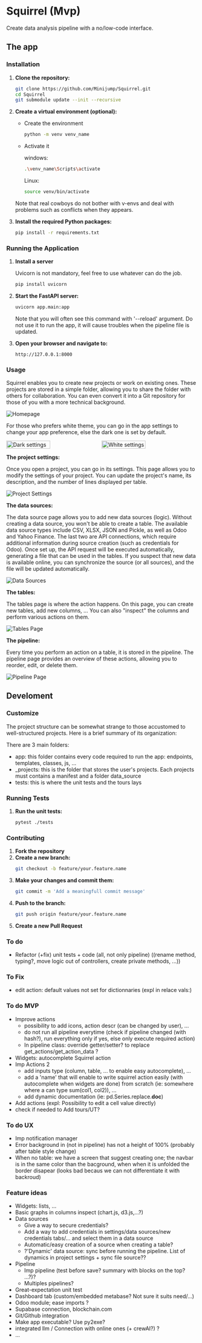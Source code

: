 # Squirrel (Mvp)
      
Create data analysis pipeline with a no/low-code interface. 
## The app
### Installation

1. **Clone the repository:**
    ```sh
    git clone https://github.com/Minijump/Squirrel.git
    cd Squirrel
    git submodule update --init --recursive
    ```

2. **Create a virtual environment (optional):**
    * Create the environment
        ```sh
        python -m venv venv_name
        ```
    * Activate it

        windows:
        ```sh
        .\venv_name\Scripts\activate
        ```

        Linux:
        ```sh
        source venv/bin/activate
        ```
    Note that real cowboys do not bother with v-envs and deal with problems such as conflicts when they appears. 

3. **Install the required Python packages:**
    ```sh
    pip install -r requirements.txt
    ```

### Running the Application

1. **Install a server**

    Uvicorn is not mandatory, feel free to use whatever can do the job.

    ```sh
    pip install uvicorn
    ```

2. **Start the FastAPI server:**
    ```sh
    uvicorn app.main:app
    ```
    Note that you will often see this command with '--reload' argument. Do not use it to run the app, it will cause troubles when the pipeline file is updated.

3. **Open your browser and navigate to:**
    ```
    http://127.0.0.1:8000
    ```

### Usage

Squirrel enables you to create new projects or work on existing ones. These projects are stored in a simple folder, allowing you to share the folder with others for collaboration. You can even convert it into a Git repository for those of you with a more technical background.

![Homepage](app/utils/templates/static/img/homepage.png)

For those who prefers white theme, you can go in the app settings to change your app preference, else the dark one is set by default.

<div style="display: flex; gap: 10px;">
  <img src="app/utils/templates/static/img/dark_settings.png" alt="Dark settings" style="width: 48%;">
  <img src="app/utils/templates/static/img/white_settings.png" alt="White settings" style="width: 48%;">
</div>

__The project settings:__

Once you open a project, you can go in its settings. This page allows you to modify the settings of your project. You can update the project's name, its description, and the number of lines displayed per table.

![Project Settings](app/utils/templates/static/img/projects_settings.png)

__The data sources:__

The data source page allows you to add new data sources (logic). Without creating a data source, you won't be able to create a table. The available data source types include CSV, XLSX, JSON and Pickle, as well as Odoo and Yahoo Finance. The last two are API connections, which require additional information during source creation (such as credentials for Odoo). Once set up, the API request will be executed automatically, generating a file that can be used in the tables. If you suspect that new data is available online, you can synchronize the source (or all sources), and the file will be updated automatically.

![Data Sources](app/utils/templates/static/img/data_sources_grid.png)

__The tables:__

The tables page is where the action happens. On this page, you can create new tables, add new columns, ... You can also "inspect" the columns and perform various actions on them.

![Tables Page](app/utils/templates/static/img/tables.png)

__The pipeline:__

Every time you perform an action on a table, it is stored in the pipeline. The pipeline page provides an overview of these actions, allowing you to reorder, edit, or delete them.

![Pipeline Page](app/utils/templates/static/img/pipeline.png)

## Develoment
### Customize

The project structure can be somewhat strange to those accustomed to well-structured projects. Here is a brief summary of its organization:

There are 3 main folders:

* app: this folder contains every code required to run the app: endpoints, templates, classes, js, ...
* _projects: this is the folder that stores the user's projects. Each projects must contains a manifest and a folder data_source
* tests: this is where the unit tests and the tours lays

### Running Tests

1. **Run the unit tests:**
    ```sh
    pytest ./tests
    ```
### Contributing

1. **Fork the repository**
2. **Create a new branch:**
    ```sh
    git checkout -b feature/your.feature.name
    ```
3. **Make your changes and commit them:**
    ```sh
    git commit -m 'Add a meaningfull commit message'
    ```
4. **Push to the branch:**
    ```sh
    git push origin feature/your.feature.name
    ```
5. **Create a new Pull Request**

### To do
* Refactor (+fix) unit tests + code (all, not only pipeline) ((rename method, typing?, move logic out of controllers, create private methods, ...))

### To Fix
* edit action: default values not set for dictionnaries (expl in relace vals:)

### To do MVP
* Improve actions
  * possibility to add icons, action descr (can be changed by user), ...
  * do not run all pipeline everytime (check if pipeline changed (with hash?), run everything only if yes, else only execute required action)
  * In pipeline class: override getter/setter? to replace get_actions/get_action_data ?
* Widgets: autocomplete Squirrel action
* Imp Actions 2
  * add inputs type (column, table, ... to enable easy autocomplete), ... 
  * add a 'name' that will enable to write squirrel action easily (with autocomplete when widgets are done) from scratch (ie: somewhere where a can type sum(col1, col2)), ...
  * add dynamic documentation (ie: pd.Series.replace.__doc__)
* Add actions (expl: Possibility to edit a cell value directly)
* check if needed to Add tours/UT?

### To do UX
* Imp notification manager
* Error background in (not in pipeline) has not a height of 100% (probably after table style change)
* When no table: we have a screen that suggest creating one; the navbar is in the same color than the bacground, when when it is unfolded the border disapear (looks bad becaus we can not differentiate it with backroud)

### Feature ideas
* Widgets: lists, ...
* Basic graphs in columns inspect (chart.js, d3.js,...?)
* Data sources
  * Give a way to secure credentials?
  * Add a way to add credentials in settings/data sources/new credentials tabs/... and select them in a data source
  * Automatic/easy creation of a source when creating a table?
  * ?'Dynamic' data source: sync before running the pipeline. List of dynamics in project settings + sync file source??
* Pipeline
  * Imp pipeline (test before save? summary with blocks on the top? ...?)?
  * Multiples pipelines?
* Great-expectation unit test
* Dashboard tab (custom/embedded metabase? Not sure it suits need/...)
* Odoo module; ease imports ?
* Supabase connection, blockchain.com
* Git/Github integration
* Make app executable? Use py2exe?
* integrated llm / Connection with online ones (+ crewAI?) ?
* ...
